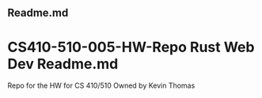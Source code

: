 ## Readme.md
# CS410-510-005-HW-Repo Rust Web Dev Readme.md
Repo for the HW for CS 410/510
Owned by Kevin Thomas
